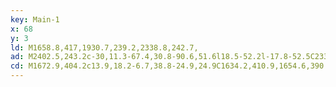 ```yaml
---
key: Main-1
x: 68
y: 3
ld: M1658.8,417,1930.7,239.2,2338.8,242.7,
ad: M2402.5,243.2c-30,11.3-67.4,30.8-90.6,51.6l18.5-52.2l-17.8-52.5C2335.6,211.3,2372.7,231.4,2402.5,243.2z
cd: M1672.9,404.2c13.9,18.2-6.7,38.8-24.9,24.9C1634.2,410.9,1654.6,390.3,1672.9,404.2z
---
```


